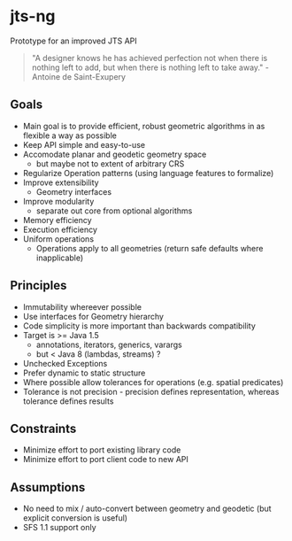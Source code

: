 # jts-ng
Prototype for an improved JTS API

> "A designer knows he has achieved perfection not when there is nothing left to add, but when there is nothing left to take away." - Antoine de Saint-Exupery

## Goals

* Main goal is to provide efficient, robust geometric algorithms in as flexible a way as possible
* Keep API simple and easy-to-use 
* Accomodate planar and geodetic geometry space
  * but maybe not to extent of arbitrary CRS
* Regularize Operation patterns (using language features to formalize)
* Improve extensibility
  * Geometry interfaces 
* Improve modularity
  * separate out core from optional algorithms
* Memory efficiency 
* Execution efficiency
* Uniform operations
  * Operations apply to all geometries (return safe defaults where inapplicable)

## Principles

* Immutability whereever possible
* Use interfaces for Geometry hierarchy
* Code simplicity is more important than backwards compatibility
* Target is >= Java 1.5 
  * annotations, iterators, generics, varargs
  * but < Java 8 (lambdas, streams) ? 
* Unchecked Exceptions
* Prefer dynamic to static structure
* Where possible allow tolerances for operations (e.g. spatial predicates)
* Tolerance is not precision - precision defines representation, whereas tolerance defines results

## Constraints

* Minimize effort to port existing library code
* Minimize effort to port client code to new API

## Assumptions

* No need to mix / auto-convert between geometry and geodetic (but explicit conversion is useful)
* SFS 1.1 support only

